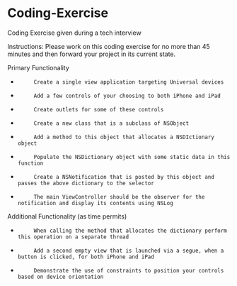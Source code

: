 Coding-Exercise
===============

Coding Exercise given during a tech interview

Instructions:
Please work on this coding exercise for no more than 45 minutes and then forward your project in its current state.

Primary Functionality

-          Create a single view application targeting Universal devices
-          Add a few controls of your choosing to both iPhone and iPad
-          Create outlets for some of these controls
-          Create a new class that is a subclass of NSObject
-          Add a method to this object that allocates a NSDIctionary object
-          Populate the NSDictionary object with some static data in this function
-          Create a NSNotification that is posted by this object and passes the above dictionary to the selector
-          The main ViewController should be the observer for the notification and display its contents using NSLog

Additional Functionality (as time permits)

-          When calling the method that allocates the dictionary perform this operation on a separate thread
-          Add a second empty view that is launched via a segue, when a button is clicked, for both iPhone and iPad
-          Demonstrate the use of constraints to position your controls based on device orientation

